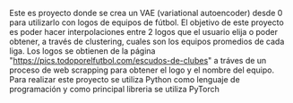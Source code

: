 Este es proyecto donde se crea un VAE (variational autoencoder) desde 0 para utilizarlo con logos de equipos de fútbol. El objetivo de este proyecto es poder hacer interpolaciones entre 2 logos que el usuario elija o poder obtener, a través de clustering, cuales son los equipos promedios de cada liga.
Los logos se obtienen de la página "https://pics.todoporelfutbol.com/escudos-de-clubes" a tráves de un proceso de web scrapping para obtener el logo y el nombre del equipo.
Para realizar este proyecto se utiliza Python como lenguaje de programación y como principal libreria se utiliza PyTorch
